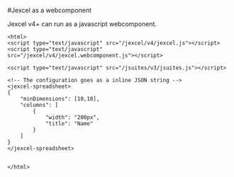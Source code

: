 #Jexcel as a webcomponent

Jexcel v4+ can run as a javascript webcomponent.

```
<html>
<script type="text/javascript" src="/jexcel/v4/jexcel.js"></script>
<script type="text/javascript" src="/jexcel/v4/jexcel.webcomponent.js"></script>

<script type="text/javascript" src="/jsuites/v3/jsuites.js"></script>

<!-- The configuration goes as a inline JSON string -->
<jexcel-spreadsheet>
{
    "minDimensions": [10,10],
    "columns": [
        {
            "width": "200px",
            "title": "Name"
        }
    ]
}
</jexcel-spreadsheet>


</html>
```